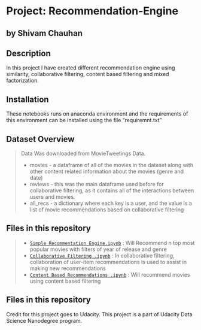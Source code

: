 # Project: Recommendation-Engine
## by Shivam Chauhan

## Description
In this project I have created different recommendation engine using similarity, collaborative filtering, content based filtering and mixed factorization. 

## Installation
These notebooks runs on anaconda environment and the requirements of this environment can be installed using the file “requiremnt.txt”

## Dataset Overview

> Data Was downloaded from MovieTweetings Data.
>- movies - a dataframe of all of the movies in the dataset along with other content related information about the movies (genre and date)
>- reviews - this was the main dataframe used before for collaborative filtering, as it contains all of the interactions between users and movies.
>- all_recs - a dictionary where each key is a user, and the value is a list of movie recommendations based on collaborative filtering


## Files in this repository
>- [`Simple Recommentation Engine.ipynb`](https://github.com/Chauhanshi/Recommendation-Engine/blob/main/Simple%20Recomemdation%20Engine/Simple%20Recommentation%20Engine.ipynb) : Will Recommend n top most popular movies with filters of year of release and genre
>- [`Collaborative Filtering .ipynb`](https://github.com/Chauhanshi/Recommendation-Engine/blob/main/collaborative%20filtering/Collaborative%20Filtering%20.ipynb) : In collaborative filtering, collaboration of user-item recommendations is used to assist in making new recommendations
>- [`Content Based Recommendations .ipynb`](https://github.com/Chauhanshi/Recommendation-Engine/blob/main/Content-based%20filtering/Content%20Based%20Recommendations%20.ipynb) : Will recommend movies using content based filtering


## Files in this repository
Credit for this project goes to Udacity. This project is a part of Udacity Data Science Nanodegree program.
